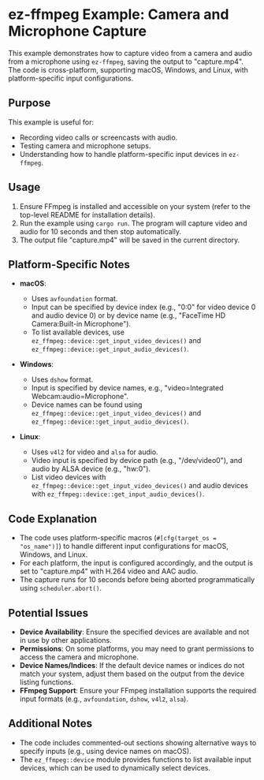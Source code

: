 # ez-ffmpeg Example: Camera and Microphone Capture

This example demonstrates how to capture video from a camera and audio from a microphone using `ez-ffmpeg`, saving the output to "capture.mp4". The code is cross-platform, supporting macOS, Windows, and Linux, with platform-specific input configurations.

## Purpose
This example is useful for:
- Recording video calls or screencasts with audio.
- Testing camera and microphone setups.
- Understanding how to handle platform-specific input devices in `ez-ffmpeg`.

## Usage
1. Ensure FFmpeg is installed and accessible on your system (refer to the top-level README for installation details).
2. Run the example using `cargo run`. The program will capture video and audio for 10 seconds and then stop automatically.
3. The output file "capture.mp4" will be saved in the current directory.

## Platform-Specific Notes
- **macOS**:
    - Uses `avfoundation` format.
    - Input can be specified by device index (e.g., "0:0" for video device 0 and audio device 0) or by device name (e.g., "FaceTime HD Camera:Built-in Microphone").
    - To list available devices, use `ez_ffmpeg::device::get_input_video_devices()` and `ez_ffmpeg::device::get_input_audio_devices()`.

- **Windows**:
    - Uses `dshow` format.
    - Input is specified by device names, e.g., "video=Integrated Webcam:audio=Microphone".
    - Device names can be found using `ez_ffmpeg::device::get_input_video_devices()` and `ez_ffmpeg::device::get_input_audio_devices()`.

- **Linux**:
    - Uses `v4l2` for video and `alsa` for audio.
    - Video input is specified by device path (e.g., "/dev/video0"), and audio by ALSA device (e.g., "hw:0").
    - List video devices with `ez_ffmpeg::device::get_input_video_devices()` and audio devices with `ez_ffmpeg::device::get_input_audio_devices()`.

## Code Explanation
- The code uses platform-specific macros (`#[cfg(target_os = "os_name")]`) to handle different input configurations for macOS, Windows, and Linux.
- For each platform, the input is configured accordingly, and the output is set to "capture.mp4" with H.264 video and AAC audio.
- The capture runs for 10 seconds before being aborted programmatically using `scheduler.abort()`.

## Potential Issues
- **Device Availability**: Ensure the specified devices are available and not in use by other applications.
- **Permissions**: On some platforms, you may need to grant permissions to access the camera and microphone.
- **Device Names/Indices**: If the default device names or indices do not match your system, adjust them based on the output from the device listing functions.
- **FFmpeg Support**: Ensure your FFmpeg installation supports the required input formats (e.g., `avfoundation`, `dshow`, `v4l2`, `alsa`).

## Additional Notes
- The code includes commented-out sections showing alternative ways to specify inputs (e.g., using device names on macOS).
- The `ez_ffmpeg::device` module provides functions to list available input devices, which can be used to dynamically select devices.